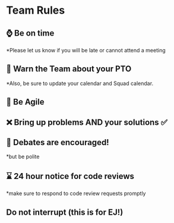 # Team Rules

## :watch: Be on time
*Please let us know if you will be late or cannot attend a meeting

## :calendar: Warn the Team about your PTO
*Also, be sure to update your calendar and Squad calendar.

## :running: Be Agile

## :x: Bring up problems AND your solutions :white_check_mark:

## :raising_hand: Debates are encouraged! 
*but be polite

## :hourglass: 24 hour notice for code reviews
*make sure to respond to code review requests promptly

## Do not interrupt (this is for EJ!)